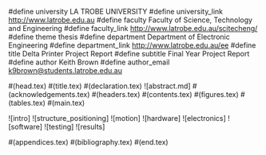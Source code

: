 #define university LA TROBE UNIVERSITY
#define university_link http://www.latrobe.edu.au
#define faculty Faculty of Science, Technology and Engineering
#define faculty_link http://www.latrobe.edu.au/scitecheng/
#define theme thesis
#define department Department of Electronic Engineering
#define department_link http://www.latrobe.edu.au/ee
#define title Delta Printer Project Report
#define subtitle Final Year Project Report
#define author Keith Brown
#define author_email k9brown@students.latrobe.edu.au

#(head.tex)
#(title.tex)
#(declaration.tex)
![abstract.md]
#(acknowledgements.tex)
#(headers.tex)
#(contents.tex)
#(figures.tex)
#(tables.tex)
#(main.tex)

![intro]
![structure_positioning]
![motion]
![hardware]
![electronics]
![software]
![testing]
![results]


#(appendices.tex)
#(bibliography.tex)
#(end.tex)



